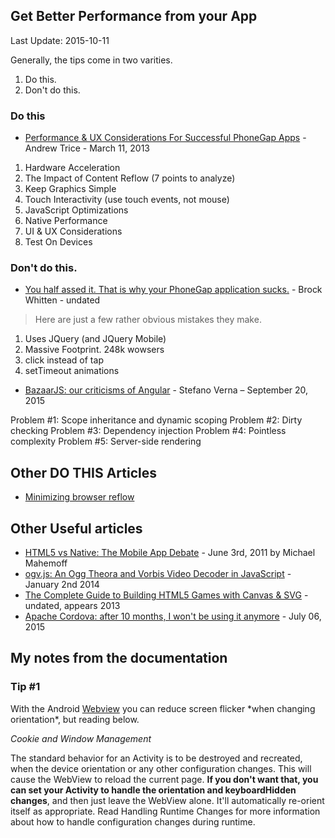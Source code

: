 ## Get Better Performance from your App ##
Last Update: 2015-10-11

Generally, the tips come in two varities.
1. Do this.
2. Don't do this.

### Do this ###

* [Performance & UX Considerations For Successful PhoneGap Apps](http://www.tricedesigns.com/2013/03/11/performance-ux-considerations-for-successful-phonegap-apps/) - Andrew Trice - March 11, 2013 
 1. Hardware Acceleration
 2. The Impact of Content Reflow (7 points to analyze)
 3. Keep Graphics Simple
 4. Touch Interactivity (use touch events, not mouse)
 5. JavaScript Optimizations
 6. Native Performance
 7. UI & UX Considerations
 8. Test On Devices

### Don't do this. ###

* [You half assed it. That is why your PhoneGap application sucks.](http://sintaxi.com/you-half-assed-it) - Brock Whitten - undated
 > Here are just a few rather obvious mistakes they make.
 
 1. Uses JQuery (and JQuery Mobile)
 2. Massive Footprint. 248k wowsers
 3. click instead of tap
 4. setTimeout animations

* [BazaarJS: our criticisms of Angular](http://www.leanpanda.com/blog/2015/09/20/our-criticisms-of-angularjs/) - Stefano Verna &ndash; September 20, 2015

 Problem #1: Scope inheritance and dynamic scoping
 Problem #2: Dirty checking
 Problem #3: Dependency injection
 Problem #4: Pointless complexity
 Problem #5: Server-side rendering


## Other DO THIS Articles ##

- [Minimizing browser reflow](https://developers.google.com/speed/articles/reflow?hl=en)

## Other Useful articles ##

- [HTML5 vs Native: The Mobile App Debate](http://www.html5rocks.com/en/mobile/nativedebate/) - June 3rd, 2011 by Michael Mahemoff
- [ogv.js: An Ogg Theora and Vorbis Video Decoder in JavaScript](http://badassjs.com/post/71980473022/ogvjs-an-ogg-theora-and-vorbis-video-decoder-in) - January 2nd 2014
- [The Complete Guide to Building HTML5 Games with Canvas & SVG](http://www.htmlgoodies.com/html5/client/the-complete-guide-to-building-html5-games-with-canvas-svg.html) - undated, appears 2013
- [Apache Cordova: after 10 months, I won't be using it anymore](http://geekcoder.org/apache-cordova-after-10-months-i-wont-using-it-anymore/) - July 06, 2015

## My notes from the documentation ##

### Tip #1 ###
With the Android [Webview](http://developer.android.com/reference/android/webkit/WebView.html) you can reduce screen flicker \*when changing orientation*, but reading below.

_Cookie and Window Management_

The standard behavior for an Activity is to be destroyed and recreated, when the device orientation or any other configuration changes. This will cause the WebView to reload the current page. **If you don't want that, you can set your Activity to handle the orientation and keyboardHidden changes**, and then just leave the WebView alone. It'll automatically re-orient itself as appropriate. Read Handling Runtime Changes for more information about how to handle configuration changes during runtime.


